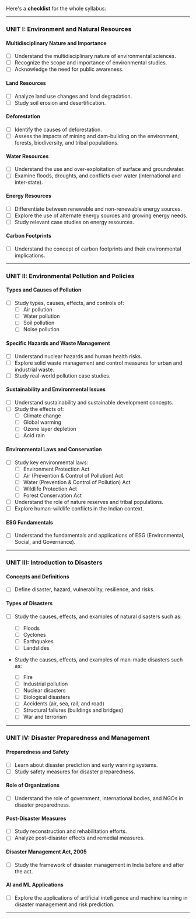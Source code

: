Here's a **checklist** for the whole syllabus:

---

### **UNIT I: Environment and Natural Resources**

#### **Multidisciplinary Nature and Importance**

- [ ]  Understand the multidisciplinary nature of environmental sciences.
- [ ]  Recognize the scope and importance of environmental studies.
- [ ]  Acknowledge the need for public awareness.

#### **Land Resources**

- [ ]  Analyze land use changes and land degradation.
- [ ]  Study soil erosion and desertification.

#### **Deforestation**

- [ ]  Identify the causes of deforestation.
- [ ]  Assess the impacts of mining and dam-building on the environment, forests, biodiversity, and tribal populations.

#### **Water Resources**

- [ ]  Understand the use and over-exploitation of surface and groundwater.
- [ ]  Examine floods, droughts, and conflicts over water (international and inter-state).

#### **Energy Resources**

- [ ]  Differentiate between renewable and non-renewable energy sources.
- [ ]  Explore the use of alternate energy sources and growing energy needs.
- [ ]  Study relevant case studies on energy resources.

#### **Carbon Footprints**

- [ ]  Understand the concept of carbon footprints and their environmental implications.

---

### **UNIT II: Environmental Pollution and Policies**

#### **Types and Causes of Pollution**

- [ ]  Study types, causes, effects, and controls of:
    - [ ] Air pollution
    - [ ] Water pollution
    - [ ] Soil pollution
    - [ ] Noise pollution

#### **Specific Hazards and Waste Management**

- [ ]  Understand nuclear hazards and human health risks.
- [ ]  Explore solid waste management and control measures for urban and industrial waste.
- [ ]  Study real-world pollution case studies.

#### **Sustainability and Environmental Issues**

- [ ]  Understand sustainability and sustainable development concepts.
- [ ]  Study the effects of:
    - [ ] Climate change
    - [ ] Global warming
    - [ ] Ozone layer depletion
    - [ ] Acid rain

#### **Environmental Laws and Conservation**

- [ ]  Study key environmental laws:
    - [ ] Environment Protection Act
    - [ ] Air (Prevention & Control of Pollution) Act
    - [ ] Water (Prevention & Control of Pollution) Act
    - [ ] Wildlife Protection Act
    - [ ] Forest Conservation Act
- [ ]  Understand the role of nature reserves and tribal populations.
- [ ]  Explore human-wildlife conflicts in the Indian context.

#### **ESG Fundamentals**

- [ ]  Understand the fundamentals and applications of ESG (Environmental, Social, and Governance).

---

### **UNIT III: Introduction to Disasters**

#### **Concepts and Definitions**

- [ ]  Define disaster, hazard, vulnerability, resilience, and risks.

#### **Types of Disasters**

- [ ]  Study the causes, effects, and examples of natural disasters such as:
    
    - [ ] Floods
    - [ ] Cyclones
    - [ ] Earthquakes
    - [ ] Landslides
-  Study the causes, effects, and examples of man-made disasters such as:
    
    - [ ] Fire
    - [ ] Industrial pollution
    - [ ] Nuclear disasters
    - [ ] Biological disasters
    - [ ] Accidents (air, sea, rail, and road)
    - [ ] Structural failures (buildings and bridges)
    - [ ] War and terrorism

---

### **UNIT IV: Disaster Preparedness and Management**

#### **Preparedness and Safety**

- [ ]  Learn about disaster prediction and early warning systems.
- [ ]  Study safety measures for disaster preparedness.

#### **Role of Organizations**

- [ ]  Understand the role of government, international bodies, and NGOs in disaster preparedness.

#### **Post-Disaster Measures**

- [ ]  Study reconstruction and rehabilitation efforts.
- [ ]  Analyze post-disaster effects and remedial measures.

#### **Disaster Management Act, 2005**

- [ ]  Study the framework of disaster management in India before and after the act.

#### **AI and ML Applications**

- [ ]  Explore the applications of artificial intelligence and machine learning in disaster management and risk prediction.

---
